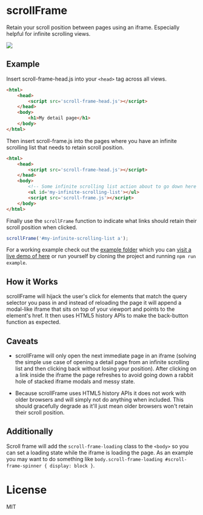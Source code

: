 # scrollFrame

Retain your scroll position between pages using an iframe. Especially helpful for infinite scrolling views.

![](http://www.explainxkcd.com/wiki/images/5/56/infinite_scrolling.png)

## Example

Insert scroll-frame-head.js into your `<head>` tag across all views.

````html
<html>
    <head>
        <script src='scroll-frame-head.js'></script>
    </head>
    <body>
        <h1>My detail page</h1>
    </body>
</html>
````

Then insert scroll-frame.js into the pages where you have an infinite scrolling list that needs to retain scroll position.

````html
<html>
    <head>
        <script src='scroll-frame-head.js'></script>
    </head>
    <body>
        <!-- Some infinite scrolling list action about to go down here -->
        <ul id='my-infinite-scrolling-list'></ul>
        <script src='scroll-frame.js'></script>
    </body>
</html>
````

Finally use the `scrollFrame` function to indicate what links should retain their scroll position when clicked.

````javascript
scrollFrame('#my-infinite-scrolling-list a');
````

For a working example check out the [example folder](https://github.com/artsy/scroll-frame/tree/master/example) which you can [visit a live demo of here](http://artsy.github.io/scroll-frame/demo.html) or run yourself by cloning the project and running `npm run example`.

## How it Works

scrollFrame will hijack the user's click for elements that match the query selector you pass in and instead of reloading the page it will append a modal-like iframe that sits on top of your viewport and points to the element's href. It then uses HTML5 history APIs to make the back-button function as expected.

## Caveats

* scrollFrame will only open the next immediate page in an iframe (solving the simple use case of opening a detail page from an infinite scrolling list and then clicking back without losing your position). After clicking on a link inside the iframe the page refreshes to avoid going down a rabbit hole of stacked iframe modals and messy state.

* Because scrollFrame uses HTML5 history APIs it does not work with older browsers and will simply not do anything when included. This should gracefully degrade as it'll just mean older browsers won't retain their scroll position.

## Additionally

Scroll frame will add the `scroll-frame-loading` class to the `<body>` so you can set a loading state while the iframe is loading the page. As an example you may want to do something like `body.scroll-frame-loading #scroll-frame-spinner { display: block }`.

# License

MIT
